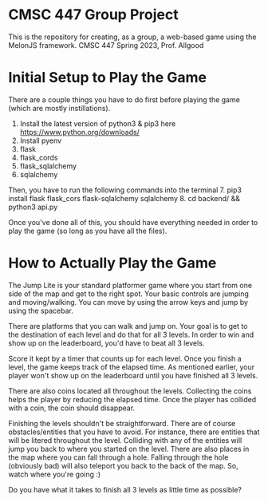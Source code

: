 # CMSC 447 Group Project
This is the repository for creating, as a group, a web-based game using the MelonJS framework. CMSC 447 Spring 2023, Prof. Allgood



# Initial Setup to Play the Game
There are a couple things you have to do first before playing the game (which are mostly instillations).

1. Install the latest version of python3 & pip3 here https://www.python.org/downloads/
2. Install pyenv
3. flask
4. flask_cords
5. flask_sqlalchemy
6. sqlalchemy

Then, you have to run the following commands into the terminal
7. pip3 install flask flask_cors flask-sqlalchemy sqlalchemy
8. cd backend/ && python3 api.py

Once you've done all of this, you should have everything needed in order to play the game (so long as you have all the files).



# How to Actually Play the Game
The Jump Lite is your standard platformer game where you start from one side of the map and get to the right spot. Your basic controls are jumping and moving/walking. You can move by using the arrow keys and jump by using the spacebar.

There are platforms that you can walk and jump on. Your goal is to get to the destination of each level and do that for all 3 levels. In order to win and show up on the leaderboard, you'd have to beat all 3 levels.

Score it kept by a timer that counts up for each level. Once you finish a level, the game keeps track of the elapsed time. As mentioned earlier, your player won't show up on the leaderboard until you have finished all 3 levels.

There are also coins located all throughout the levels. Collecting the coins helps the player by reducing the elapsed time. Once the player has collided with a coin, the coin should disappear.

Finishing the levels shouldn't be straightforward. There are of course obstacles/entities that you have to avoid. For instance, there are entities that will be litered throughout the level. Colliding with any of the entities will jump you back to where you started on the level. There are also places in the map where you can fall through a hole. Falling through the hole (obviously bad) will also teleport you back to the back of the map. So, watch where you're going :)

Do you have what it takes to finish all 3 levels as little time as possible?
